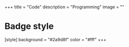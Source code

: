 +++
title = "Code"
description = "Programming"
image = ""

# Badge style
[style]
    background = "#2a9d8f"
    color =  "#fff"
+++